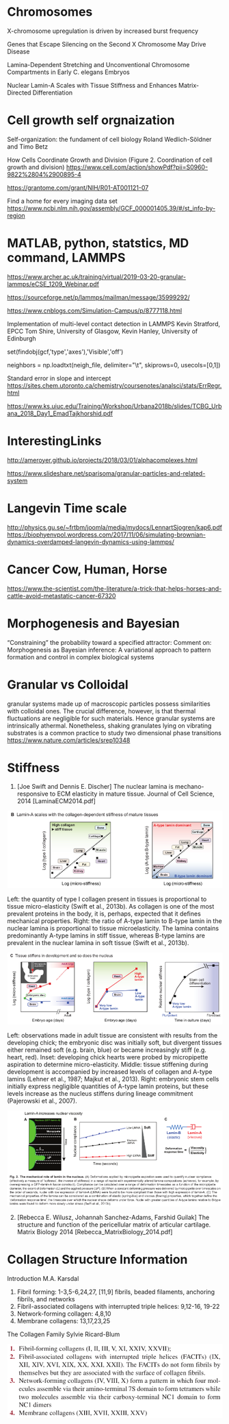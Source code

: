 



# Chromosomes 

X-chromosome upregulation is driven by increased burst frequency

Genes that Escape Silencing on the Second X Chromosome May Drive Disease

Lamina-Dependent Stretching and Unconventional Chromosome Compartments in Early C. elegans Embryos

Nuclear Lamin-A Scales with Tissue Stiffness and Enhances Matrix-Directed Differentiation


# Cell growth self orgnaization 

Self-organization: the fundament of cell biology Roland Wedlich-Söldner and Timo Betz

How Cells Coordinate Growth and Division (Figure 2. Coordination of cell growth and division)
https://www.cell.com/action/showPdf?pii=S0960-9822%2804%2900895-4

https://grantome.com/grant/NIH/R01-AT001121-07


Find a home for every imaging data set
https://www.ncbi.nlm.nih.gov/assembly/GCF_000001405.39/#/st_info-by-region



# MATLAB, python, statstics, MD command, LAMMPS

https://www.archer.ac.uk/training/virtual/2019-03-20-granular-lammps/eCSE_1209_Webinar.pdf

https://sourceforge.net/p/lammps/mailman/message/35999292/

https://www.cnblogs.com/Simulation-Campus/p/8777118.html

Implementation of multi-level contact detection in LAMMPS
Kevin Stratford, EPCC
Tom Shire, University of Glasgow,
Kevin Hanley, University of Edinburgh

set(findobj(gcf,'type','axes'),'Visible','off')

neighbors = np.loadtxt(neigh_file, delimiter="\t", skiprows=0, usecols=[0,1])

Standard error in slope and intercept 
https://sites.chem.utoronto.ca/chemistry/coursenotes/analsci/stats/ErrRegr.html

https://www.ks.uiuc.edu/Training/Workshop/Urbana2018b/slides/TCBG_Urbana_2018_Day1_EmadTajkhorshid.pdf


# InterestingLinks

http://ameroyer.github.io/projects/2018/03/01/alphacomplexes.html

https://www.slideshare.net/sparisoma/granular-particles-and-related-system


#  Langevin Time scale 
http://physics.gu.se/~frtbm/joomla/media/mydocs/LennartSjogren/kap6.pdf
https://biophyenvpol.wordpress.com/2017/11/06/simulating-brownian-dynamics-overdamped-langevin-dynamics-using-lammps/


# Cancer Cow, Human, Horse 

https://www.the-scientist.com/the-literature/a-trick-that-helps-horses-and-cattle-avoid-metastatic-cancer-67320

# Morphogenesis and Bayesian 
“Constraining” the probability toward a specified attractor: Comment on: Morphogenesis as Bayesian inference: A variational approach to pattern formation and control in complex biological systems

# Granular vs Colloidal 
granular systems made up of macroscopic particles possess similarities with colloidal ones. The crucial difference, however, is that thermal fluctuations are negligible for such materials. Hence granular systems are intrinsically athermal. Nonetheless, shaking granulates lying on vibrating substrates is a common practice to study two dimensional phase transitions
https://www.nature.com/articles/srep10348



# Stiffness 
1) [Joe Swift and Dennis E. Discher] The nuclear lamina is mechano-responsive to ECM elasticity in mature tissue. Journal of Cell Science, 2014 [LaminaECM2014.pdf]

![micro-stiffness](https://github.com/ankitbioinfo/interestingLinks/blob/master/micro-stiffness.png)

Left: the quantity of type I collagen present in tissues is proportional to tissue micro-elasticity (Swift et al., 2013b). As collagen is one of the most prevalent proteins in the body, it is, perhaps, expected that it defines mechanical properties. Right: the ratio of A-type lamin to B-type lamin in the nuclear lamina is proportional to tissue microelasticity. The lamina contains predominantly A-type lamins in stiff tissue, whereas B-type lamins are prevalent in the nuclear lamina in soft tissue (Swift et al., 2013b).

![Embryo stiffness](https://github.com/ankitbioinfo/interestingLinks/blob/master/stiffnessInEmbryo.png)

Left: observations made in adult tissue are consistent with results from the developing chick; the embryonic disc was initially soft, but divergent tissues either remained soft (e.g. brain, blue) or became increasingly stiff (e.g. heart, red). Inset: developing chick hearts were probed by micropipette aspiration to determine micro-elasticity. Middle: tissue stiffening during development is accompanied by increased levels of collagen and A-type lamins (Lehner et al., 1987; Majkut et al., 2013). Right: embryonic stem cells initially express negligible quantities of A-type lamin proteins, but these levels increase as the nucleus stiffens during lineage commitment (Pajerowski et al., 2007).

![Mechanical role of lamins](https://github.com/ankitbioinfo/interestingLinks/blob/master/mechanicalRoleOfLamins.png)


2) [Rebecca E. Wilusz, Johannah Sanchez-Adams, Farshid Guilak]  The structure and function of the pericellular matrix of articular cartilage. Matrix Biology 2014 [Rebecca_MatrixBiology_2014.pdf]


# Collagen Structure Information 
Introduction M.A. Karsdal 
1) Fibril forming: 1-3,5-6,24,27,   [11,9]  fibrils, beaded filaments, anchoring fibrils, and networks
2) Fibril-associated collagens with interrupted triple helices:  9,12-16, 19-22
3) Network-forming collagen: 4,8,10
4) Membrane collagens: 13,17,23,25

The Collagen Family  Sylvie Ricard-Blum

![Collagen](https://github.com/ankitbioinfo/interestingLinks/blob/master/collagen.png)
